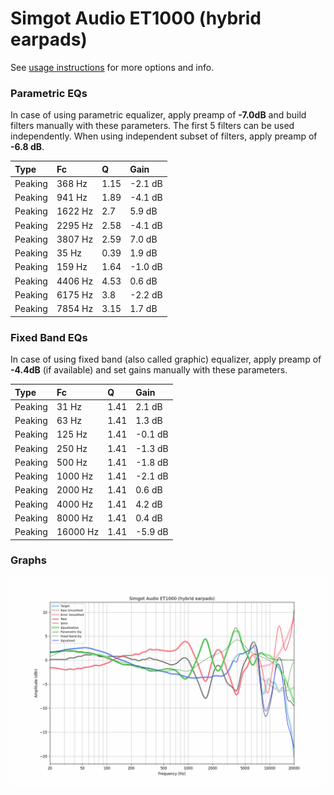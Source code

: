 # Simgot Audio ET1000 (hybrid earpads)
See [usage instructions](https://github.com/jaakkopasanen/AutoEq#usage) for more options and info.

### Parametric EQs
In case of using parametric equalizer, apply preamp of **-7.0dB** and build filters manually
with these parameters. The first 5 filters can be used independently.
When using independent subset of filters, apply preamp of **-6.8 dB**.

| Type    | Fc      |    Q | Gain    |
|:--------|:--------|:-----|:--------|
| Peaking | 368 Hz  | 1.15 | -2.1 dB |
| Peaking | 941 Hz  | 1.89 | -4.1 dB |
| Peaking | 1622 Hz | 2.7  | 5.9 dB  |
| Peaking | 2295 Hz | 2.58 | -4.1 dB |
| Peaking | 3807 Hz | 2.59 | 7.0 dB  |
| Peaking | 35 Hz   | 0.39 | 1.9 dB  |
| Peaking | 159 Hz  | 1.64 | -1.0 dB |
| Peaking | 4406 Hz | 4.53 | 0.6 dB  |
| Peaking | 6175 Hz | 3.8  | -2.2 dB |
| Peaking | 7854 Hz | 3.15 | 1.7 dB  |

### Fixed Band EQs
In case of using fixed band (also called graphic) equalizer, apply preamp of **-4.4dB**
(if available) and set gains manually with these parameters.

| Type    | Fc       |    Q | Gain    |
|:--------|:---------|:-----|:--------|
| Peaking | 31 Hz    | 1.41 | 2.1 dB  |
| Peaking | 63 Hz    | 1.41 | 1.3 dB  |
| Peaking | 125 Hz   | 1.41 | -0.1 dB |
| Peaking | 250 Hz   | 1.41 | -1.3 dB |
| Peaking | 500 Hz   | 1.41 | -1.8 dB |
| Peaking | 1000 Hz  | 1.41 | -2.1 dB |
| Peaking | 2000 Hz  | 1.41 | 0.6 dB  |
| Peaking | 4000 Hz  | 1.41 | 4.2 dB  |
| Peaking | 8000 Hz  | 1.41 | 0.4 dB  |
| Peaking | 16000 Hz | 1.41 | -5.9 dB |

### Graphs
![](./Simgot%20Audio%20ET1000%20(hybrid%20earpads).png)